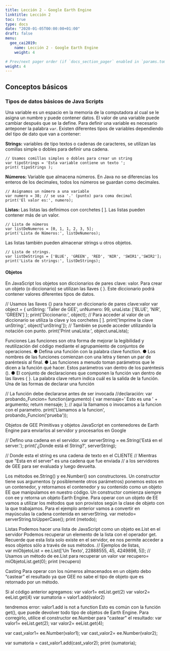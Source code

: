```yaml
---
title: Lección 2 - Google Earth Engine
linktitle: Lección 2 
toc: true
type: docs
date: "2020-01-05T00:00:00+01:00"
draft: false
menu:
  gee_cai2019:
    name: Lección 2 - Google Earth Engine
    weight: 4

# Prev/next pager order (if `docs_section_pager` enabled in `params.toml`)
weight: 4
---
```



## Conceptos básicos

### Tipos de datos básicos de Java Scripts

  Una variable es un espacio en la memoria de la computadora al cual se le asigna un numbre y puede contener datos. El valor de una variable puede cambiar después que se la define. Para definir una variable es necesario anteponer la palabra `var`.  Existen diferentes tipos de variables dependiendo del tipo de dato que van a contener:

**Strings:**  variables de tipo textos o cadenas de caracteres, se utilizan las comillas simple o dobles para definir una cadena. 


```{js} 
// Usamos comillas simples o dobles para crear un string
var tipoStrings = 'Esta variable contiene un texto ';
print( tipoStrings );
``` 

**Números:** Variable que almacena números. En Java no se diferencias los enteros de los decimales, todos los números se guardan como decimales.

```{js} 
// Asignamos un número a una variable
var numero = 38; // se usa '.' (punto) para coma decimal
print('El valor es:', numero);
```

**Listas:** Las listas las definimos con corchetes [ ].  Las listas pueden contener más de un valor.

```{js}
// Lista de números
var listDeNumeros = [0, 1, 1, 2, 3, 5];
print('Lista de Números:', listDeNumeros);
```

Las listas también pueden almacenar strings u otros objetos.

```{js}
// Lista de strings.
var listDeStrings = ['BLUE', 'GREEN', 'RED', 'NIR', 'SWIR1','SWIR2'];
print('Lista de strings:', listDeStrings);
```

#### Objetos
En JavaScript los objetos son diccionarios de pares clave: valor. Para crear un objeto (o diccionario) se utilizan las llaves { }. Este diccionario podrá contener valores diferentes tipos de datos.

// Usamos las llaves {} para hacer un diccionario de pares clave:valor
var object = {
  unString: 'Taller de GEE', 
  unNumero: 99,
  unaLista: ['BLUE', 'NIR', 'GREEN']
};
print('Diccionario:', object);
// Para acceder al valor de un diccionario se utiliza la clave y los corchetes [ ].
print('Imprime la clave unString:', object['unString']);
// También se puede acceder utilizando la notación con punto.
print('Print unaLista:', object.unaLista);


Funciones
Las funciones son otra forma de mejorar la legibilidad y reutilización del código mediante el agrupamiento de conjuntos de operaciones.
●	Defina una función con la palabra clave function.
●	Los nombres de las funciones comienzan con una letra y tienen un par de paréntesis al final.
●	Las funciones a menudo toman parámetros que le dicen a la función qué hacer. Estos parámetros van dentro de los paréntesis ().
●	El conjunto de declaraciones que componen la función van dentro de las llaves { }. La palabra clave return indica cuál es la salida de la función.
Una de las formas de declarar una función


// La función debe declararse antes de ser invocada
//declaración:
var  probando_Funcion= function(argumento) {
  var mensaje=' Esto es una ' + argumento;
  return mensaje;
};
// aqui la llamamos o invocamos a la funcion con el parametro.
print('Llamamos a la funcion', probando_Funcion('prueba'));


Objetos de GEE
Primitivas y objetos JavaScript en  contenedores de Earth Engine para enviarlos al servidor y procesarlos en Google

// Defino una cadena en el servidor.
var serverString = ee.String('Está en el server.');
print('¿Donde está el String?', serverString);

// Donde esta el string es una cadena de texto en el CLIENTE
// Mientras que "Esta en el server" es una cadena que fue enviada
// a los servidores de GEE para ser evaluada y luego devuelta.

Los métodos ee.String() y ee.Number() son constructores. Un constructor tiene sus argumentos (y posiblemente otros parámetros) ponemos estos en un contenedor, y retornamos el contenedor y su contenido como un objeto EE que manipulamos en nuestro código. Un constructor comienza siempre con ee y retorna un objeto Earth Engine.
Para operar con un objeto de EE vamos a utilizar los métodos que son provistos según la clase de objeto con la que trabajamos. Para el ejemplo anterior vamos a convertir en mayúsculas la cadena contenida en serverString.
var metodo= serverString.toUpperCase();
print (metodo);

Listas
Podemos hacer una lista de JavaScript como un objeto ee.List en el servidor
Podemos recuperar un elemento de la lista con el operador get. Recuerde que esta lista solo existe en el servidor, ee nos permite acceder a esos objetos sólo a través de sus métodos.
// Ejemplos de listas,  
var miObjetoList = ee.List(['Un Texto', 22888555, 45, 4249898, 5]);
// Usamos un método de ee.List para recuperar un valor
var recupero= miObjetoList.get(0);
print (recupero)


Casting
Para operar con los números almacenados en un objeto debo “castear” el resultado ya que GEE no sabe el tipo de objeto que es retornado por un método.

Si al código anterior agregamos:
var valor1=   eeList.get(2)
var valor2=   eeList.get(4)
var sumatoria =  valor1.add(valor2)

tendremos error:  valor1.add is not a function
Esto es común con la función get(), que puede devolver todo tipo de objetos de Earth Engine. Para corregirlo, utilice el constructor ee.Number para "castear" el resultado:
var valor1=   eeList.get(2);
var valor2=   eeList.get(4);

var cast_valor1= ee.Number(valor1);
var cast_valor2= ee.Number(valor2);

var sumatoria =  cast_valor1.add(cast_valor2);
print (sumatoria);

